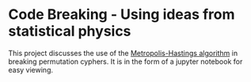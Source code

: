 # Code Breaking - Using ideas from statistical physics
This project discusses the use of the [Metropolis-Hastings algorithm](https://en.wikipedia.org/wiki/Metropolis%E2%80%93Hastings_algorithm) in breaking permutation cyphers. It is in the form of a jupyter notebook for easy viewing.
